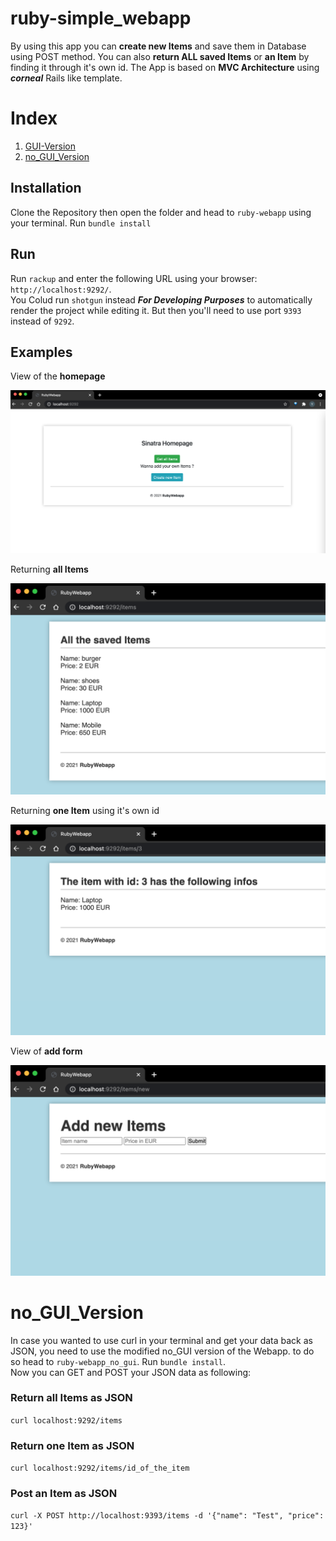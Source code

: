 # ruby-simple_webapp
By using this app you can **create new Items** and save them in Database using POST method.
You can also **return ALL saved Items** or **an Item** by finding it through it's own id.
The App is based on **MVC Architecture** using **_corneal_** Rails like template.

# Index
1. [GUI-Version](https://github.com/yaljazairi/ruby-simple_webapp#installation)
2. [no_GUI_Version](https://github.com/yaljazairi/ruby-simple_webapp#no_gui_version)

  
## Installation
Clone the Repository then open the folder and head to `ruby-webapp` using your terminal.
Run `bundle install`

## Run
Run `rackup` and enter the following URL using your browser: `http://localhost:9292/`.<br>
You Colud run `shotgun` instead **_For Developing Purposes_** to automatically render the project while editing it. But then you'll need to use port `9393` instead of `9292`.

## Examples
View of the **homepage**
<div align="center">
  <img src="img/homepage.png" alt="homepage image" width="600"/>
  <br>
</div>

Returning **all Items**
<div align="center">
  <img src="img/item_all.png" alt="homepage image" width="600"/>
  <br>
</div>

Returning **one Item** using it's own id
<div align="center">
  <img src="img/item_one.png" alt="homepage image" width="600"/>
  <br>
</div>

View of **add form**
<div align="center">
  <img src="img/item_new.png" alt="homepage image" width="600"/>
  <br>
</div>

# no_GUI_Version
In case you wanted to use curl in your terminal and get your data back as JSON, you need to use the modified no_GUI version of the Webapp.
to do so head to `ruby-webapp_no_gui`. Run `bundle install`.<br>
Now you can GET and POST your JSON data as following:<br>

### Return all Items as JSON
`curl localhost:9292/items`

### Return one Item as JSON
`curl localhost:9292/items/id_of_the_item`

### Post an Item as JSON 
`curl -X POST http://localhost:9393/items -d '{"name": "Test", "price": 123}'`

